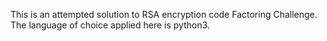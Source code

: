 This is an attempted solution to RSA encryption code Factoring Challenge. The language of choice applied here is python3.
